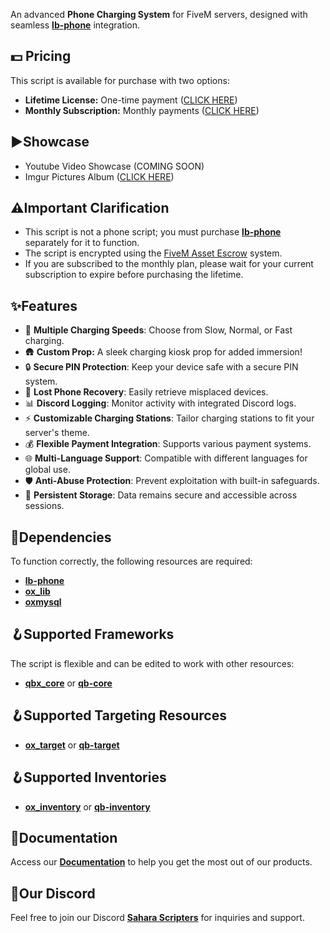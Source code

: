 An advanced **Phone Charging System** for FiveM servers, designed with seamless [**lb-phone**](https://lbscripts.com/phone) integration.

## 💵 **Pricing**

This script is available for purchase with two options:
- **Lifetime License:** One-time payment ([CLICK HERE](https://saharascripters.tebex.io/package/6638341))
- **Monthly Subscription:** Monthly payments ([CLICK HERE](https://saharascripters.tebex.io/package/6640827)) 

## ▶️**Showcase**

- Youtube Video Showcase (COMING SOON)
- Imgur Pictures Album ([CLICK HERE](https://imgur.com/gallery/ss-chargingkiosk-fivem-script-GiV7kzQ))

## ⚠️**Important Clarification**

- This script is not a phone script; you must purchase [**lb-phone**](https://lbscripts.com/phone) separately for it to function.
- The script is encrypted using the <u>FiveM Asset Escrow</u> system.
- If you are subscribed to the monthly plan, please wait for your current subscription to expire before purchasing the lifetime.

## **✨Features**

- 🔋 **Multiple Charging Speeds**: Choose from Slow, Normal, or Fast charging.
- 🛖 **Custom Prop:** A sleek charging kiosk prop for added immersion!
- 🔒 **Secure PIN Protection**: Keep your device safe with a secure PIN system.
- 💼 **Lost Phone Recovery**: Easily retrieve misplaced devices.
- 📊 **Discord Logging**: Monitor activity with integrated Discord logs.
- ⚡ **Customizable Charging Stations**: Tailor charging stations to fit your server's theme.
- 💰 **Flexible Payment Integration**: Supports various payment systems.
- 🌐 **Multi-Language Support**: Compatible with different languages for global use.
- 🛡️ **Anti-Abuse Protection**: Prevent exploitation with built-in safeguards.
- 💾 **Persistent Storage**: Data remains secure and accessible across sessions.

## 🔗**Dependencies**

To function correctly, the following resources are required:

- [**lb-phone**](https://lbscripts.com/phone)
- [**ox\_lib**](https://github.com/overextended/ox_lib)
- [**oxmysql**](https://github.com/overextended/oxmysql)

## 🪝**Supported Frameworks**

The script is flexible and can be edited to work with other resources:

- [**qbx\_core**](https://github.com/Qbox-project/qbx_core) or [**qb-core**](https://github.com/qbcore-framework/qb-core)

## 🪝**Supported Targeting Resources**

- [**ox\_target**](https://github.com/overextended/ox_target)  or [**qb-target**](https://github.com/qbcore-framework/qb-target)

## 🪝**Supported Inventories**

- [**ox\_inventory**](https://github.com/overextended/ox_inventory) or [**qb-inventory**](https://github.com/qbcore-framework/qb-inventory)

## 📖**Documentation**

Access our [**Documentation**](https://saharascripters.gitbook.io/docs) to help you get the most out of our products.

## 🔌**Our Discord**

Feel free to join our Discord [**Sahara Scripters**](https://discord.com/invite/vm7uBx56bk) for inquiries and support.
